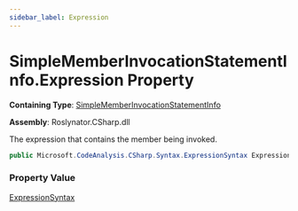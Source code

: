 ```yaml
---
sidebar_label: Expression
---
```


# SimpleMemberInvocationStatementInfo\.Expression Property

**Containing Type**: [SimpleMemberInvocationStatementInfo](../index.md)

**Assembly**: Roslynator\.CSharp\.dll

  
The expression that contains the member being invoked\.

```csharp
public Microsoft.CodeAnalysis.CSharp.Syntax.ExpressionSyntax Expression { get; }
```

### Property Value

[ExpressionSyntax](https://docs.microsoft.com/en-us/dotnet/api/microsoft.codeanalysis.csharp.syntax.expressionsyntax)

